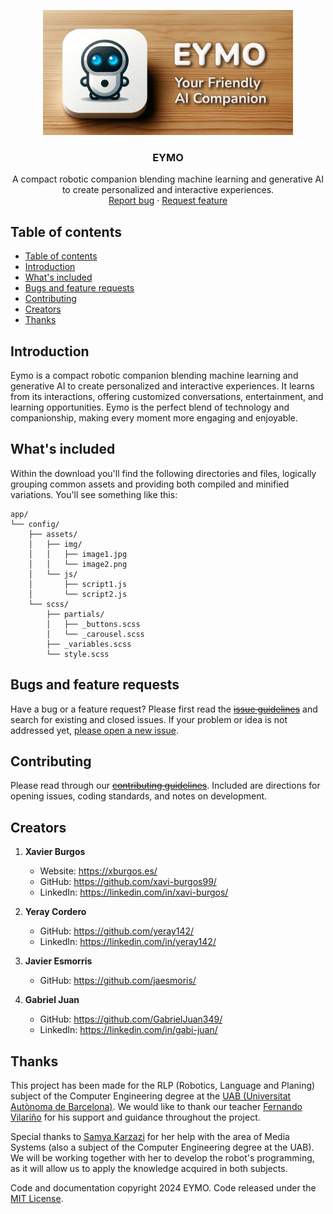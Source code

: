 <p align="center">
  <a href="https://example.com/">
    <!-- <img src="https://via.placeholder.com/72" alt="Logo" width=72 height=72> -->
    <img src="./banner.jpg" alt="EYMO banner" width="400" height="200">
  </a>

  <h3 align="center">EYMO</h3>

  <p align="center">
    A compact robotic companion blending machine learning and generative AI to create personalized and interactive experiences.
    <br>
    <a href="https://github.com/xavi-burgos99/eymo/issues/new?template=bug.md">Report bug</a>
    ·
    <a href="https://github.com/xavi-burgos99/eymo/issues/new?template=feature.md&labels=feature">Request feature</a>
  </p>
</p>


## Table of contents

- [Table of contents](#table-of-contents)
- [Introduction](#introduction)
- [What's included](#whats-included)
- [Bugs and feature requests](#bugs-and-feature-requests)
- [Contributing](#contributing)
- [Creators](#creators)
- [Thanks](#thanks)


## Introduction

Eymo is a compact robotic companion blending machine learning and generative AI to create personalized and interactive experiences. It learns from its interactions, offering customized conversations, entertainment, and learning opportunities. Eymo is the perfect blend of technology and companionship, making every moment more engaging and enjoyable.


## What's included

Within the download you'll find the following directories and files, logically grouping common assets and providing both compiled and minified variations. You'll see something like this:

```text
app/
└── config/
    ├── assets/
    │   ├── img/
    │   │   ├── image1.jpg
    │   │   └── image2.png
    │   └── js/
    │       ├── script1.js
    │       └── script2.js
    └── scss/
        ├── partials/
        │   ├── _buttons.scss
        │   └── _carousel.scss
        ├── _variables.scss
        └── style.scss
```

## Bugs and feature requests

Have a bug or a feature request? Please first read the ~~[issue guidelines](https://github.com/xavi-burgos99/eymo/blob/main/CONTRIBUTING.md)~~ and search for existing and closed issues. If your problem or idea is not addressed yet, [please open a new issue](https://github.com/xavi-burgos99/eymo/issues/new).

## Contributing

Please read through our ~~[contributing guidelines](https://reponame/blob/master/CONTRIBUTING.md)~~. Included are directions for opening issues, coding standards, and notes on development.

## Creators

1. **Xavier Burgos**
   - Website: <https://xburgos.es/>
   - GitHub: <https://github.com/xavi-burgos99/>
   - LinkedIn: <https://linkedin.com/in/xavi-burgos/>

2. **Yeray Cordero**
   - GitHub: <https://github.com/yeray142/>
   - LinkedIn: <https://linkedin.com/in/yeray142/>

3. **Javier Esmorris**
   - GitHub: <https://github.com/jaesmoris/>

4. **Gabriel Juan**
   - GitHub: <https://github.com/GabrielJuan349/>
   - LinkedIn: <https://linkedin.com/in/gabi-juan/>


## Thanks

This project has been made for the RLP (Robotics, Language and Planing) subject of the Computer Engineering degree at the [UAB (Universitat Autònoma de Barcelona)](https://www.uab.cat/). We would like to thank our teacher [Fernando Vilariño](https://linkedin.com/in/fernandovilarino) for his support and guidance throughout the project.

Special thanks to [Samya Karzazi](https://www.linkedin.com/in/samya-k-2ba678235/) for her help with the area of Media Systems (also a subject of the Computer Engineering degree at the UAB). We will be working together with her to develop the robot's programming, as it will allow us to apply the knowledge acquired in both subjects.

Code and documentation copyright 2024 EYMO. Code released under the [MIT License](https://reponame/blob/master/LICENSE).